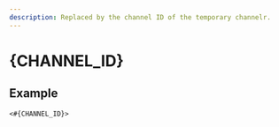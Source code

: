 ```yaml
---
description: Replaced by the channel ID of the temporary channelr.
---
```


# {CHANNEL\_ID}

## Example

```
<#{CHANNEL_ID}>
```

```
```
